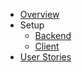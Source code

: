 - [Overview](/)
- Setup
  - [Backend](/setup/backend.md)
  - [Client](/setup/client.md)
- [User Stories](/user_stories/base.md)
